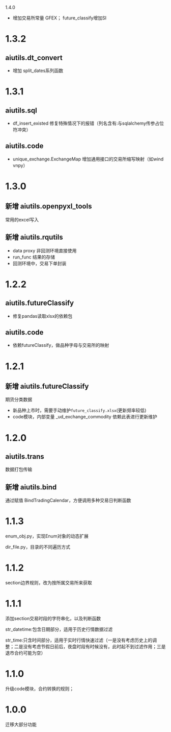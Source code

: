 1.4.0

* 增加交易所常量 GFEX； future_classify增加SI

# 1.3.2

## aiutils.dt_convert

* 增加 split_dates系列函数

# 1.3.1

## aiutils.sql

* df_insert_existed 修复特殊情况下的报错（列名含有:与sqlalchemy传参占位符冲突）

## aiutils.code

* unique_exchange.ExchangeMap 增加通用接口的交易所缩写映射（如wind vnpy）

# 1.3.0

## 新增 aiutils.openpyxl_tools

常用的excel写入

## 新增 aiutils.rqutils

* data proxy 非回测环境直接使用
* run_func 结果的存储
* 回测环境中，交易下单封装

# 1.2.2

## aiutils.futureClassify

* 修复pandas读取xlsx的依赖包

## aiutils.code

* 依赖futureClassify，做品种字母与交易所的映射

# 1.2.1

## 新增 aiutils.futureClassify

期货分类数据

* 新品种上市时，需要手动维护`future_classify.xlsx`(更新频率较低)
* code模块，内部变量 _ud_exchange_commodity 依赖此表进行更新维护

# 1.2.0

## aiutils.trans

数据打包传输

## 新增 aiutils.bind

通过赋值 BindTradingCalendar，方便调用多种交易日判断函数

# 1.1.3

enum_obj.py，实现Enum对象的动态扩展

dir_file.py，目录的不同遍历方式

# 1.1.2

section边界规则，改为按所属交易所来获取

# 1.1.1

添加section交易时段的字符串化，以及判断函数

str_datetime:包含日期部分，适用于历史行情数据过滤

str_time:只含时间部分，适用于实时行情快速过滤（一是没有考虑历史上的调整；二是没有考虑节假日前后，夜盘时段有时候没有，此时起不到过滤作用；三是退市合约可能为空）

# 1.1.0

升级code模块，合约转换的规则；

# 1.0.0

迁移大部分功能